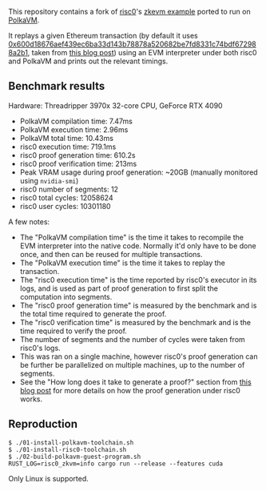 This repository contains a fork of [risc0](https://github.com/risc0/risc0)'s
[zkevm example](https://github.com/risc0/risc0/tree/3acdb0c292d67cf77028f54c7dd53cdf75ed66f7/examples/zkevm-demo)
ported to run on [PolkaVM](https://github.com/koute/polkavm).

It replays a given Ethereum transaction (by default it uses [0x600d18676aef439ec6ba33d143b78878a520682be7fd8331c74bdf672988a2b1](https://etherscan.io/tx/0x600d18676aef439ec6ba33d143b78878a520682be7fd8331c74bdf672988a2b1), taken from [this blog post](https://www.risczero.com/blog/continuations))
using an EVM interpreter under both risc0 and PolkaVM and prints out the relevant timings.

## Benchmark results

Hardware: Threadripper 3970x 32-core CPU, GeForce RTX 4090

- PolkaVM compilation time: 7.47ms
- PolkaVM execution time: 2.96ms
- PolkaVM total time: 10.43ms
- risc0 execution time: 719.1ms
- risc0 proof generation time: 610.2s
- risc0 proof verification time: 213ms
- Peak VRAM usage during proof generation: ~20GB (manually monitored using `nvidia-smi`)
- risc0 number of segments: 12
- risc0 total cycles: 12058624
- risc0 user cycles: 10301180

A few notes:

- The "PolkaVM compilation time" is the time it takes to recompile the EVM interpreter into the native code. Normally it'd only have to be done once, and then can be reused for multiple transactions.
- The "PolkaVM execution time" is the time it takes to replay the transaction.
- The "risc0 execution time" is the time reported by risc0's executor in its logs, and is used as part of proof generation to first split the computation into segments.
- The "risc0 proof generation time" is measured by the benchmark and is the total time required to generate the proof.
- The "risc0 verification time" is measured by the benchmark and is the time required to verify the proof.
- The number of segments and the number of cycles were taken from risc0's logs.
- This was ran on a single machine, however risc0's proof generation can be further be parallelized on multiple machines, up to the number of segments.
- See the "How long does it take to generate a proof?" section from [this blog post](https://www.risczero.com/blog/zeth-release) for more details on how the proof generation under risc0 works.

## Reproduction

```
$ ./01-install-polkavm-toolchain.sh
$ ./01-install-risc0-toolchain.sh
$ ./02-build-polkavm-guest-program.sh
RUST_LOG=risc0_zkvm=info cargo run --release --features cuda
```

Only Linux is supported.
